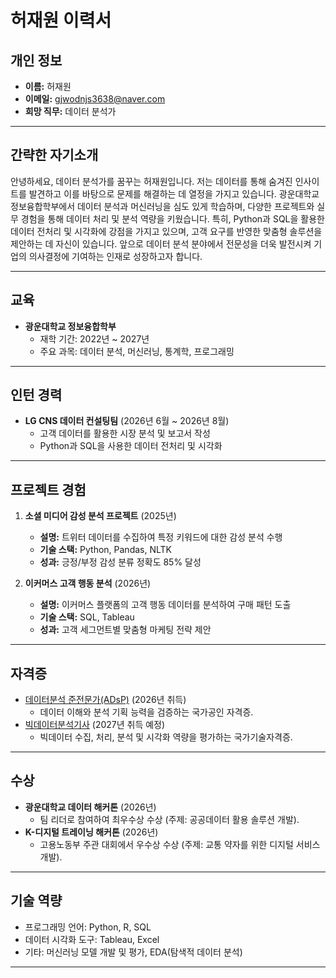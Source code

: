 # 허재원 이력서

## **개인 정보**
- **이름:** 허재원  
- **이메일:** gjwodnjs3638@naver.com  
- **희망 직무:** 데이터 분석가  

---

## **간략한 자기소개**
안녕하세요, 데이터 분석가를 꿈꾸는 허재원입니다. 저는 데이터를 통해 숨겨진 인사이트를 발견하고 이를 바탕으로 문제를 해결하는 데 열정을 가지고 있습니다. 광운대학교 정보융합학부에서 데이터 분석과 머신러닝을 심도 있게 학습하며, 다양한 프로젝트와 실무 경험을 통해 데이터 처리 및 분석 역량을 키웠습니다. 특히, Python과 SQL을 활용한 데이터 전처리 및 시각화에 강점을 가지고 있으며, 고객 요구를 반영한 맞춤형 솔루션을 제안하는 데 자신이 있습니다. 앞으로 데이터 분석 분야에서 전문성을 더욱 발전시켜 기업의 의사결정에 기여하는 인재로 성장하고자 합니다.

---

## **교육**
- **광운대학교 정보융합학부**  
  - 재학 기간: 2022년 ~ 2027년  
  - 주요 과목: 데이터 분석, 머신러닝, 통계학, 프로그래밍  

---

## **인턴 경력**
- **LG CNS 데이터 컨설팅팀** (2026년 6월 ~ 2026년 8월)  
  - 고객 데이터를 활용한 시장 분석 및 보고서 작성  
  - Python과 SQL을 사용한 데이터 전처리 및 시각화  

---

## **프로젝트 경험**
1. **소셜 미디어 감성 분석 프로젝트** (2025년)
   - **설명:** 트위터 데이터를 수집하여 특정 키워드에 대한 감성 분석 수행  
   - **기술 스택:** Python, Pandas, NLTK  
   - **성과:** 긍정/부정 감성 분류 정확도 85% 달성  

2. **이커머스 고객 행동 분석** (2026년)
   - **설명:** 이커머스 플랫폼의 고객 행동 데이터를 분석하여 구매 패턴 도출  
   - **기술 스택:** SQL, Tableau  
   - **성과:** 고객 세그먼트별 맞춤형 마케팅 전략 제안  

---

## **자격증**
- [데이터분석 준전문가(ADsP)](https://www.dataq.or.kr/www/sub/a_06.do) (2026년 취득)  
  - 데이터 이해와 분석 기획 능력을 검증하는 국가공인 자격증.  
- [빅데이터분석기사](https://www.q-net.or.kr/crf005.do?id=crf00505&jmCd=1324) (2027년 취득 예정)  
  - 빅데이터 수집, 처리, 분석 및 시각화 역량을 평가하는 국가기술자격증.  

---

## **수상**
- **광운대학교 데이터 해커톤** (2026년)  
  - 팀 리더로 참여하여 최우수상 수상 (주제: 공공데이터 활용 솔루션 개발).  
- **K-디지털 트레이닝 해커톤** (2026년)  
  - 고용노동부 주관 대회에서 우수상 수상 (주제: 교통 약자를 위한 디지털 서비스 개발).  

---

## **기술 역량**
- 프로그래밍 언어: Python, R, SQL  
- 데이터 시각화 도구: Tableau, Excel  
- 기타: 머신러닝 모델 개발 및 평가, EDA(탐색적 데이터 분석)

---
